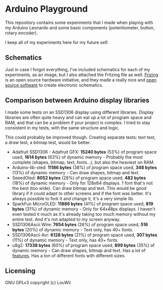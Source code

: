 # Arduino Playground

This repository contains some experiments that I made when playing with my Arduino Leonardo and some basic components (potentiometer, button, rotary encoder).

I keep all of my experiments here for my future self.

## Schematics

Just in case I forgot everything, I've included schematics for each of my experiments, as an image, but I also attached the Fritzing file as well. [Frizing](http://www.fritzing.org/) is an open source hardware initiative, and they made a really nice and [open source software](https://github.com/fritzing/fritzing-app) to create electronic schematics.

## Comparison between Arduino display libraries

I made some tests on an SSD1306 display using different libraries. Display libraries are often quite heavy and can eat up a lot of program space and RAM, and that can be a problem if your project is complex. I tried to stay consistent in my tests, with the same structure and logic.

This could probably be improved though. Creating separate tests: text test, a draw test, a bitmap test, would be better.

* Adafruit SSD1306 - Adafruit GFX: **15240 bytes** (53%) of program space used, **1614 bytes** (63%) of dynamic memory - Probably the most complete (shapes, bitmap, text, fonts...), but also the heaviest on RAM.
* Arduino-lib-oled: **11186 bytes** (38%) of program space used, **348 bytes** (13%) of dynamic memory - Can draw shapes, bitmap and text.
* SeeedOled: **8052 bytes** (28%) of program space used, **482 bytes** (18%) of dynamic memory - Only for 128x64 displays. 1 font that's not the best (too wide). Can draw bitmap and text. This would be good library if it could adapt to other screens and if the font was better. It's always possible to fork it and change it, it's a very simple lib.
* SparkFun MicroOLED: **11886 bytes** (41%) of program space used, **819 bytes** (31%) of dynamic memory - Only for 64x48px displays. I haven't even tested it much as it's already taking too much memory without my entire test. And it's not adapted to my screen anyway.
* SSD1306Ascii Wire: **7654 bytes** (26%) of program space used, **516 bytes** (20%) of dynamic memory - Text only, has 40+ fonts.
* SSD1306Ascii Avr: **6128 bytes** (21%) of program space used, **307 bytes** (11%) of dynamic memory - Text only, has 40+ fonts.
* u8g2: **17338 bytes** (60%) of program space used, **899 bytes** (35%) of dynamic memory - Can draw shapes, bitmap and text. Has a lot of [features](https://github.com/olikraus/u8g2/wiki/u8g2reference). Has a ton of different fonts with different sizes.

## Licensing

GNU GPLv3 copyright (c) LouWii